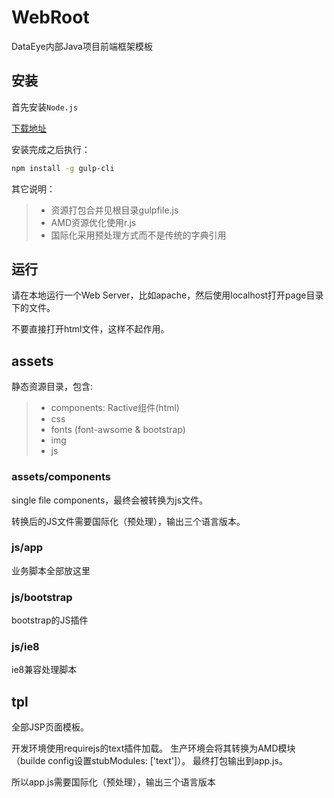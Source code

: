 # WebRoot

DataEye内部Java项目前端框架模板

## 安装

首先安装`Node.js`

[下载地址](http://www.nodejs.org)

安装完成之后执行：

```bash
npm install -g gulp-cli
```

其它说明：

> * 资源打包合并见根目录gulpfile.js
> * AMD资源优化使用r.js
> * 国际化采用预处理方式而不是传统的字典引用

## 运行

请在本地运行一个Web Server，比如apache，然后使用localhost打开page目录下的文件。

不要直接打开html文件，这样不起作用。

## assets

静态资源目录，包含:

> * components: Ractive组件(html)
> * css
> * fonts (font-awsome & bootstrap)
> * img 
> * js 

### assets/components

single file components，最终会被转换为js文件。

转换后的JS文件需要国际化（预处理），输出三个语言版本。

### js/app

业务脚本全部放这里

### js/bootstrap

bootstrap的JS插件

### js/ie8

ie8兼容处理脚本

## tpl

全部JSP页面模板。

开发环境使用requirejs的text插件加载。
生产环境会将其转换为AMD模块（builde config设置stubModules: ['text']）。
最终打包输出到app.js。

所以app.js需要国际化（预处理），输出三个语言版本

